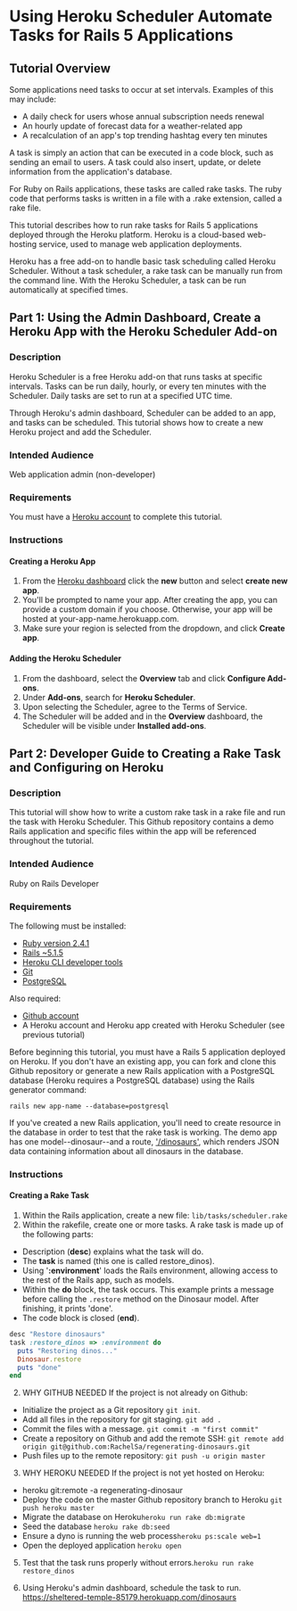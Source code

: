 # Using Heroku Scheduler Automate Tasks for Rails 5 Applications

## Tutorial Overview

Some applications need tasks to occur at set intervals. Examples of this may include:
  - A daily check for users whose annual subscription needs renewal
  - An hourly update of forecast data for a weather-related app
  - A recalculation of an app's top trending hashtag every ten minutes  

A task is simply an action that can be executed in a code block, such as sending an email to users. A task could also insert, update, or delete information from the application's database.

For Ruby on Rails applications, these tasks are called rake tasks. The ruby code that performs tasks is written in a file with a .rake extension, called a rake file.

This tutorial describes how to run rake tasks for Rails 5 applications deployed through the Heroku platform. Heroku is a cloud-based web-hosting service, used to manage web application deployments.

Heroku has a free add-on to handle basic task scheduling called Heroku Scheduler. Without a task scheduler, a rake task can be manually run from the command line. With the Heroku Scheduler, a task can be run automatically at specified times.

## Part 1: Using the Admin Dashboard, Create a Heroku App with the Heroku Scheduler Add-on

### Description

Heroku Scheduler is a free Heroku add-on that runs tasks at specific intervals. Tasks can be run daily, hourly, or every ten minutes with the Scheduler. Daily tasks are set to run at a specified UTC time.

Through Heroku's admin dashboard, Scheduler can be added to an app, and tasks can be scheduled. This tutorial shows how to create a new Heroku project and add the Scheduler.

### Intended Audience

Web application admin (non-developer)

### Requirements

You must have a [Heroku account](https://www.heroku.com/home) to complete this tutorial.

### Instructions

#### Creating a Heroku App
1. From the [Heroku dashboard](https://dashboard.heroku.com/apps) click the **new** button and select **create new app**.
2. You'll be prompted to name your app. After creating the app, you can provide a custom domain if you choose. Otherwise, your app will be hosted at your-app-name.herokuapp.com.
3. Make sure your region is selected from the dropdown, and click **Create app**.

#### Adding the Heroku Scheduler
1. From the dashboard, select the **Overview** tab and click **Configure Add-ons**.
2. Under **Add-ons**, search for **Heroku Scheduler**.
3. Upon selecting the Scheduler, agree to the Terms of Service.
4. The Scheduler will be added and in the **Overview** dashboard, the Scheduler will be visible under **Installed add-ons**.


## Part 2: Developer Guide to Creating a Rake Task and Configuring on Heroku

### Description

This tutorial will show how to write a custom rake task in a rake file and run the task with Heroku Scheduler. This Github repository contains a demo Rails application and specific files within the app will be referenced throughout the tutorial.  

### Intended Audience
Ruby on Rails Developer

### Requirements
The following must be installed:
 - [Ruby version 2.4.1](https://www.ruby-lang.org/en/documentation/installation/)
 - [Rails ~5.1.5](http://rubyonrails.org/)
 - [Heroku CLI developer tools](https://devcenter.heroku.com/articles/heroku-cli#download-and-install)
 - [Git](https://git-scm.com/book/en/v2/Getting-Started-Installing-Git)
 - [PostgreSQL](https://www.postgresql.org/download/)

Also required:
 - [Github account](https://github.com/)
 - A Heroku account and Heroku app created with Heroku Scheduler (see previous tutorial)

 Before beginning this tutorial, you must have a Rails 5 application deployed on Heroku. If you don't have an existing app, you can fork and clone this Github repository or generate a new Rails application with a PostgreSQL database (Heroku requires a PostgreSQL database) using the Rails generator command:

   ```rails new app-name --database=postgresql```

 If you've created a new Rails application, you'll need to create resource in the database in order to test that the rake task is working. The demo app has one model--dinosaur--and a route, ['/dinosaurs'](https://regenerating-dinosaur.herokuapp.com/dinosaurs), which renders JSON data containing information about all dinosaurs in the database.

### Instructions

#### Creating a Rake Task
1. Within the Rails application, create a new file: ```lib/tasks/scheduler.rake```
2. Within the rakefile, create one or more tasks. A rake task is made up of the following parts:

  - Description (**desc**) explains what the task will do.  
  - The **task** is named (this one is called restore_dinos).
  - Using '**:environment**' loads the Rails environment, allowing access to the rest of the Rails app, such as models.
  - Within the **do** block, the task occurs. This example prints a message before calling the `.restore` method on the Dinosaur model. After finishing, it prints 'done'.
  - The code block is closed (**end**).

```ruby  
desc "Restore dinosaurs"
task :restore_dinos => :environment do
  puts "Restoring dinos..."
  Dinosaur.restore
  puts "done"
end
```

2. WHY GITHUB NEEDED
If the project is not already on Github:
 - Initialize the project as a Git repository ```git init```.
 - Add all files in the repository for git staging. ```git add .```
 - Commit the files with a message. ```git commit -m "first commit"```
 - Create a repository on Github and add the remote SSH: ```git remote add origin git@github.com:RachelSa/regenerating-dinosaurs.git```
 - Push files up to the remote repository: ```git push -u origin master```

3. WHY HEROKU NEEDED
If the project is not yet hosted on Heroku:
  - heroku git:remote -a regenerating-dinosaur
  - Deploy the code on the master Github repository branch to Heroku ```git push heroku master```
  - Migrate the database on Heroku```heroku run rake db:migrate```
  - Seed the database ```heroku rake db:seed```
  - Ensure a dyno is running the web process```heroku ps:scale web=1```
  - Open the deployed application ```heroku open```  


5. Test that the task runs properly without errors.```heroku run rake restore_dinos```

6. Using Heroku's admin dashboard, schedule the task to run.
https://sheltered-temple-85179.herokuapp.com/dinosaurs
